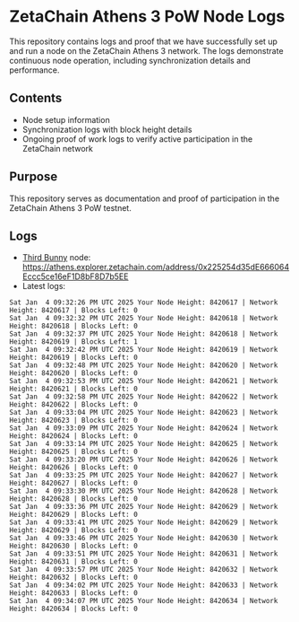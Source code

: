 # ZetaChain Athens 3 PoW Node Logs
This repository contains logs and proof that we have successfully set up and run a node on the ZetaChain Athens 3 network. The logs demonstrate continuous node operation, including synchronization details and performance.

## Contents
- Node setup information
- Synchronization logs with block height details
- Ongoing proof of work logs to verify active participation in the ZetaChain network

## Purpose
This repository serves as documentation and proof of participation in the ZetaChain Athens 3 PoW testnet.

## Logs

- [Third Bunny](https://thirdbunny.xyz/) node: https://athens.explorer.zetachain.com/address/0x225254d35dE666064Eccc5ce16eF1D8bF8D7b5EE
- Latest logs:
```
Sat Jan  4 09:32:26 PM UTC 2025 Your Node Height: 8420617 | Network Height: 8420617 | Blocks Left: 0
Sat Jan  4 09:32:32 PM UTC 2025 Your Node Height: 8420618 | Network Height: 8420618 | Blocks Left: 0
Sat Jan  4 09:32:37 PM UTC 2025 Your Node Height: 8420618 | Network Height: 8420619 | Blocks Left: 1
Sat Jan  4 09:32:42 PM UTC 2025 Your Node Height: 8420619 | Network Height: 8420619 | Blocks Left: 0
Sat Jan  4 09:32:48 PM UTC 2025 Your Node Height: 8420620 | Network Height: 8420620 | Blocks Left: 0
Sat Jan  4 09:32:53 PM UTC 2025 Your Node Height: 8420621 | Network Height: 8420621 | Blocks Left: 0
Sat Jan  4 09:32:58 PM UTC 2025 Your Node Height: 8420622 | Network Height: 8420622 | Blocks Left: 0
Sat Jan  4 09:33:04 PM UTC 2025 Your Node Height: 8420623 | Network Height: 8420623 | Blocks Left: 0
Sat Jan  4 09:33:09 PM UTC 2025 Your Node Height: 8420624 | Network Height: 8420624 | Blocks Left: 0
Sat Jan  4 09:33:14 PM UTC 2025 Your Node Height: 8420625 | Network Height: 8420625 | Blocks Left: 0
Sat Jan  4 09:33:20 PM UTC 2025 Your Node Height: 8420626 | Network Height: 8420626 | Blocks Left: 0
Sat Jan  4 09:33:25 PM UTC 2025 Your Node Height: 8420627 | Network Height: 8420627 | Blocks Left: 0
Sat Jan  4 09:33:30 PM UTC 2025 Your Node Height: 8420628 | Network Height: 8420628 | Blocks Left: 0
Sat Jan  4 09:33:36 PM UTC 2025 Your Node Height: 8420629 | Network Height: 8420629 | Blocks Left: 0
Sat Jan  4 09:33:41 PM UTC 2025 Your Node Height: 8420629 | Network Height: 8420629 | Blocks Left: 0
Sat Jan  4 09:33:46 PM UTC 2025 Your Node Height: 8420630 | Network Height: 8420630 | Blocks Left: 0
Sat Jan  4 09:33:51 PM UTC 2025 Your Node Height: 8420631 | Network Height: 8420631 | Blocks Left: 0
Sat Jan  4 09:33:57 PM UTC 2025 Your Node Height: 8420632 | Network Height: 8420632 | Blocks Left: 0
Sat Jan  4 09:34:02 PM UTC 2025 Your Node Height: 8420633 | Network Height: 8420633 | Blocks Left: 0
Sat Jan  4 09:34:07 PM UTC 2025 Your Node Height: 8420634 | Network Height: 8420634 | Blocks Left: 0
```
